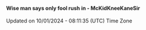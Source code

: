 #### Wise man says only fool rush in - McKidKneeKaneSir
Updated on 10/01/2024 - 08:11:35 (UTC) Time Zone
